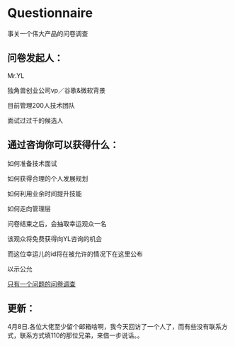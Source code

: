 # Questionnaire

事关一个伟大产品的问卷调查

## 问卷发起人：

Mr.YL

独角兽创业公司vp／谷歌&微软背景

目前管理200人技术团队

面试过过千的候选人

## 通过咨询你可以获得什么：

如何准备技术面试

如何获得合理的个人发展规划

如何利用业余时间提升技能

如何走向管理层

问卷结束之后，会抽取幸运观众一名

该观众将免费获得向YL咨询的机会

而这位幸运儿的id将在被允许的情况下在这里公布

以示公允

[只有一个问题的问卷调查](https://www.wjx.top/m/22067579.aspx)

## 更新：
4月8日.各位大佬至少留个邮箱啥啊，我今天回访了一个人了，而有些没有联系方式，联系方式填110的那位兄弟，来借一步说话。。
